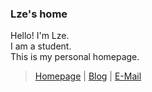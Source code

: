 ### Lze's home
Hello! I'm Lze.<br>
I am a student.<br>
This is my personal homepage.<br>
> [Homepage](https://lze.ink)
> |
 [Blog](https://blog.lze.ink)
> |
 [E-Mail](mailto:me@lze.ink)
<br>
